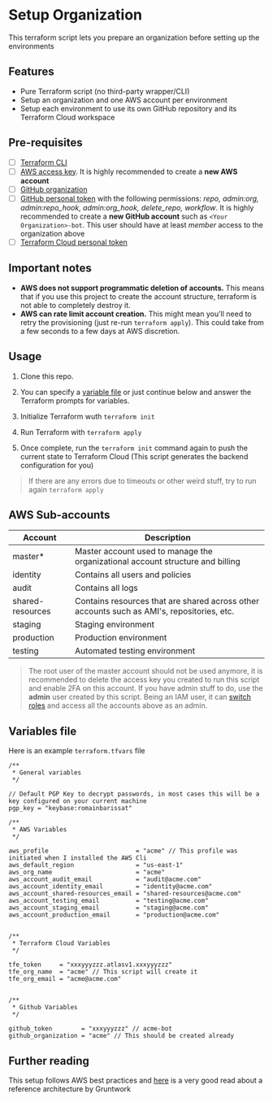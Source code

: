 # Setup Organization

This terraform script lets you prepare an organization before setting up the environments

## Features

- Pure Terraform script (no third-party wrapper/CLI)
- Setup an organization and one AWS account per environment
- Setup each environment to use its own GitHub repository and its Terraform Cloud workspace

## Pre-requisites

- [ ] [Terraform CLI](https://learn.hashicorp.com/terraform/getting-started/install.html)
- [ ] [AWS access key](https://console.aws.amazon.com/iam/home#/security_credentials). It is highly recommended to create a **new AWS account**
- [ ] [GitHub organization](https://github.com/account/organizations/new)
- [ ] [GitHub personal token](https://github.com/settings/tokens) with the following permissions: _repo, admin:org, admin:repo_hook, admin:org_hook, delete_repo, workflow_. It is highly recommended to create a **new GitHub account** such as `<Your Organization>-bot`. This user should have at least _member_ access to the organization above
- [ ] [Terraform Cloud personal token](https://app.terraform.io/app/settings/tokens)

## Important notes

- **AWS does not support programmatic deletion of accounts.** This means that if you use this project to create the account structure, terraform is not able to completely destroy it.
- **AWS can rate limit account creation.** This might mean you'll need to retry the provisioning (just re-run `terraform apply`). This could take from a few seconds to a few days at AWS discretion.

## Usage

1. Clone this repo.

2. You can specify a [variable file](#variables-file) or just continue below and answer the Terraform prompts for variables.

3. Initialize Terraform wuth `terraform init`

4. Run Terraform with `terraform apply`

5. Once complete, run the `terraform init` command again to push the current state to Terraform Cloud (This script generates the backend configuration for you)

> If there are any errors due to timeouts or other weird stuff, try to run again `terraform apply`

## AWS Sub-accounts

| Account          | Description                                                                                |
| ---------------- | ------------------------------------------------------------------------------------------ |
| master\*         | Master account used to manage the organizational account structure and billing             |
| identity         | Contains all users and policies                                                            |
| audit            | Contains all logs                                                                          |
| shared-resources | Contains resources that are shared across other accounts such as AMI's, repositories, etc. |
| staging          | Staging environment                                                                        |
| production       | Production environment                                                                     |
| testing          | Automated testing environment                                                              |

> The root user of the master account should not be used anymore, it is recommended to delete the access key you created to run this script and enable 2FA on this account. If you have admin stuff to do, use the **admin** user created by this script. Being an IAM user, it can [switch roles](https://docs.aws.amazon.com/IAM/latest/UserGuide/id_roles_use_switch-role-console.html) and access all the accounts above as an admin.

## Variables file

Here is an example `terraform.tfvars` file

```hcl
/**
 * General variables
 */

// Default PGP Key to decrypt passwords, in most cases this will be a key configured on your current machine
pgp_key = "keybase:romainbarissat"

/**
 * AWS Variables
 */

aws_profile                        = "acme" // This profile was initiated when I installed the AWS Cli
aws_default_region                 = "us-east-1"
aws_org_name                       = "acme"
aws_account_audit_email            = "audit@acme.com"
aws_account_identity_email         = "identity@acme.com"
aws_account_shared-resources_email = "shared-resources@acme.com"
aws_account_testing_email          = "testing@acme.com"
aws_account_staging_email          = "staging@acme.com"
aws_account_production_email       = "production@acme.com"


/**
 * Terraform Cloud Variables
 */

tfe_token     = "xxxyyyzzz.atlasv1.xxxyyyzzz"
tfe_org_name  = "acme" // This script will create it
tfe_org_email = "acme@acme.com"


/**
 * Github Variables
 */

github_token        = "xxxyyyzzz" // acme-bot
github_organization = "acme" // This should be created already
```

## Further reading

This setup follows AWS best practices and [here](https://gruntwork.io/guides/foundations/how-to-configure-production-grade-aws-account-structure) is a very good read about a reference architecture by Gruntwork
